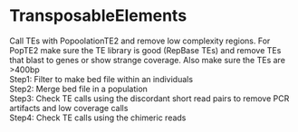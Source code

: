 # TransposableElements
Call TEs with PopoolationTE2 and remove low complexity regions. For PopTE2 make sure the TE library is good (RepBase TEs) and remove TEs that blast to genes or show strange coverage. Also make sure the TEs are >400bp <br/>
Step1: Filter to make bed file within an individuals <br/>
Step2: Merge bed file in a population<br/>
Step3: Check TE calls using the discordant short read pairs to remove PCR artifacts and low coverage calls <br/>
Step4: Check TE calls using the chimeric reads <br/>
